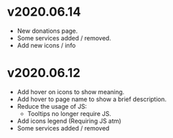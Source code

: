 # v2020.06.14
* New donations page.
* Some services added / removed.
* Add new icons / info

# v2020.06.12
* Add hover on icons to show meaning.
* Add hover to page name to show a brief description.
* Reduce the usage of JS:
  * Tooltips no longer require JS.
* Add icons legend (Requiring JS atm)
* Some services added / removed
